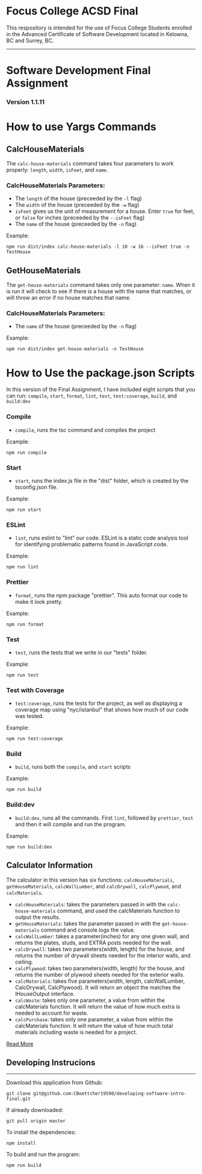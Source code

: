 # Focus College ACSD Final

This respository is intended for the use of Focus College Students enrolled in the Advanced Certificate of Software Development located in Kelowna, BC and Surrey, BC.

---
# Software Development Final Assignment
### Version 1.1.11

# How to use Yargs Commands

## CalcHouseMaterials

The `calc-house-materials` command takes four parameters to work properly: `length`, `width`, `isFeet`, and `name`.

### CalcHouseMaterials Parameters:
* The `length` of the house (preceeded by the `-l` flag)
* The `width` of the house (preceeded by the `-w` flag)
* `isFeet` gives us the unit of measurement for a house. Enter `true` for feet, or `false` for inches (preceeded by the `--isFeet` flag)
* The `name` of the house (preceeded by the `-n` flag)

Example: 

```
npm run dist/index calc-house-materials -l 10 -w 16 --isFeet true -n TestHouse 
```

## GetHouseMaterials

The `get-house-materials` command takes only one parameter: `name`. When it is run it will check to see if there is a house with the name that matches, or will throw an error if no house matches that name. 
### CalcHouseMaterials Parameters:
* The `name` of the house (preceeded by the `-n` flag)

Example: 

```
npm run dist/index get-house-materials -n TestHouse 
```

# How to Use the package.json Scripts

In this version of the Final Assignment, I have included eight scripts that you can run: `compile`, `start`, `format`, `lint`, `test`, `test:coverage`, `build`, and `build:dev`

### Compile

* `compile`, runs the tsc command and compiles the project

Ecample:

```
npm run compile
```

### Start

* `start`, runs the index.js file in the "dist" folder, which is created by the tsconfig.json file.

Example:

```
npm run start
```

### ESLint

* `lint`, runs eslint to "lint" our code. ESLint is a static code analysis tool for identifying problematic patterns found in JavaScript code.

Example:

```
npm run lint
```

### Prettier

* `format`, runs the npm package "prettier". This auto format our code to make it look pretty.

Example:

```
npm run format
```

### Test

* `test`, runs the tests that we write in our "tests" folder.

Example:

```
npm run test
```


### Test with Coverage

* `test:coverage`, runs the tests for the project, as well as displaying a coverage map using "nyc/istanbul" that shows how much of our code was tested. 

Example:

```
npm run test:coverage
```


### Build

* `build`, runs both the `compile`, and `start` scripts
 
 Example:

```
npm run build
```

### Build:dev

* `build:dev`, runs all the commands. First `lint`, followed by `prettier`, `test` and then it will compile and run the program.
 
 Example:

```
npm run build:dev
```
## Calculator Information

The calculator in this version has six functions: `calcHouseMaterials`, `getHouseMaterials`, `calcWallLumber`, and `calcDrywall`, `calcPlywood`, and `calcMaterials`.

* `calcHouseMaterials`: takes the parameters passed in with the `calc-house-materials` command, and used the calcMaterials function to output the results. 
* `getHouseMaterials`: takes the parameter passed in with the `get-house-materials` command and console.logs the value.
* `calcWallLumber`: takes a parameter(inches) for any one given wall, and returns the plates, studs, and EXTRA posts needed for the wall.
* `calcDrywall`: takes two parameters(width, length) for the house, and returns the number of drywall sheets needed for the interior walls, and ceiling. 
* `calcPlywood`: takes two parameters(width, length) for the house, and returns the number of plywood sheets needed for the exterior walls.
* `calcMaterials`: takes five parameters(width, length, calcWallLumber, CalcDrywall, CalcPlywood). It will return an object the matches the IHouseOutput interface.  
* `calcWaste`: takes only one parameter, a value from within the calcMaterials function. It will return the value of how much extra is needed to account for waste.   
* `calcPurchase`: takes only one parameter, a value from within the calcMaterials function. It will return the value of how much total materials including waste is needed for a project. 

[Read More](./src/calculator/README.md)
 
## Developing Instrucions 
-------------------------
Download this application from Github:
```
git clone git@github.com:CBoettcher19590/developing-software-intro-final.git
```

If already downloaded:
```
git pull origin master
```

To install the dependencies:
```
npm install
```

To build and run the program:
```
npm run build
```
